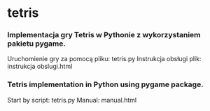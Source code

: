 # tetris
### Implementacja gry Tetris w Pythonie z wykorzystaniem pakietu pygame.

Uruchomienie gry za pomocą pliku: tetris.py
Instrukcja obsługi plik: instrukcja obslugi.html


### Tetris implementation in Python using pygame package.

Start by script: tetris.py
Manual: manual.html
